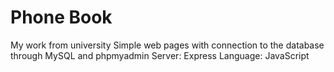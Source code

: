 # Phone Book
My work from university
Simple web pages with connection to the database through MySQL and phpmyadmin
Server: Express
Language: JavaScript
